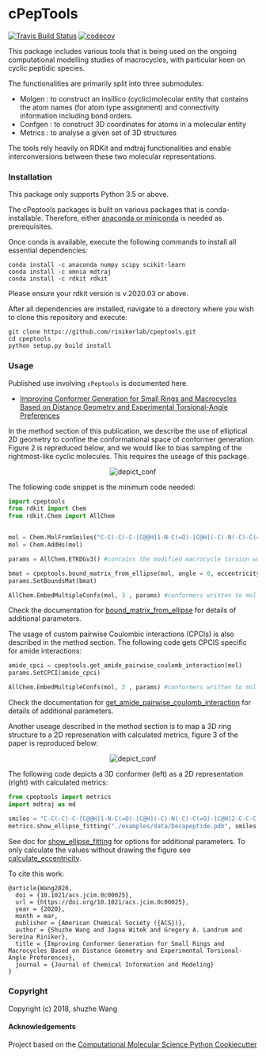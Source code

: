 cPepTools
==============================
[//]: # (Badges)
<!-- [![Travis Build Status](https://travis-ci.org/hjuinj/cPepTools.png)](https://travis-ci.org/hjuinj/cPepTools) -->
[![Travis Build Status](https://travis-ci.org/hjuinj/cpeptools.png)](https://travis-ci.org/hjuinj/cpeptools)
[![codecov](https://codecov.io/gh/hjuinj/cPepTools/branch/master/graph/badge.svg)](https://codecov.io/gh/hjuinj/cPepTools/branch/master)

This package includes various tools that is being used on the ongoing computational modelling studies of macrocycles, with particular keen on cyclic peptidic species.

The functionalities are primarily split into three submodules:
- Molgen : to construct an insillico (cyclic)molecular entity that contains the atom names (for atom type assignment) and connectivity information including bond orders.
- Confgen : to construct 3D coordinates for atoms in a molecular entity
- Metrics : to analyse a given set of 3D structures 

The tools rely heavily on RDKit and mdtraj functionalities and enable interconversions between these two molecular representations.

### Installation

This package only supports Python 3.5 or above.

The cPeptools packages is built on various packages that is conda-installable. Therefore, either [anaconda or miniconda](https://docs.anaconda.com/anaconda/install/) is needed as prerequisites.

Once conda is available, execute the following commands to install all essential dependencies:
```
conda install -c anaconda numpy scipy scikit-learn
conda install -c omnia mdtraj
conda install -c rdkit rdkit
```
Please ensure your rdkit version is v.2020.03 or above.

After all dependencies are installed, navigate to a directory where you wish to clone this repository and execute:
```
git clone https://github.com/rinikerlab/cpeptools.git
cd cpeptools
python setup.py build install
```

### Usage
Published use involving `cPeptools` is documented here.

- [Improving Conformer Generation for Small Rings and Macrocycles Based on Distance Geometry and Experimental Torsional-Angle Preferences](https://pubs.acs.org/doi/10.1021/acs.jcim.0c00025) 

In the method section of this publication, we describe the use of elliptical 2D geometry to confine the conformational space of conformer generation. Figure 2 is repreduced below, and we would like to bias sampling of the rightmost-like cyclic molecules. This requires the useage of this package.
<div align="center">
<img src="https://pubs.acs.org/na101/home/literatum/publisher/achs/journals/content/jcisd8/0/jcisd8.ahead-of-print/acs.jcim.0c00025/20200331/images/medium/ci0c00025_0003.gif" alt="depict_conf"></img>
</div>

The following code snippet is the minimum code needed:
```python
import cpeptools
from rdkit import Chem
from rdkit.Chem import AllChem


mol = Chem.MolFromSmiles("C-C(-C)-C-[C@@H]1-N-C(=O)-[C@H](-C)-N(-C)-C(=O)-[C@H]2-C-C-C-N-2-C(=O)-[C@H](-C-C(-C)-C)-N-C(=O)-[C@H](C)-N(-C)-C(=O)-[C@H](-C-C(-C)-C)-N-C(=O)-[C@H](-C)-N(-C)-C(=O)-[C@H]2-C-C-C-N-2-C(=O)-[C@H](-C-C(-C)-C)-N-C(=O)-[C@H](-C)-N(-C)-C-1=O")
mol = Chem.AddHs(mol)

params = AllChem.ETKDGv3() #contains the modified macrocycle torsion workflow

bmat = cpeptools.bound_matrix_from_ellipse(mol, angle = 0, eccentricity = 0.99)
params.SetBoundsMat(bmat)

AllChem.EmbedMultipleConfs(mol, 3 , params) #conformers written to mol object
```
Check the documentation for [bound_matrix_from_ellipse](https://github.com/rinikerlab/cpeptools/blob/master/cpeptools/confgen/utils.py#L11) for details of additional parameters.

The usage of custom pairwise Coulombic interactions (CPCIs) is also described in the method section. The following code gets CPCIS specific for amide interactions:
```python
amide_cpci = cpeptools.get_amide_pairwise_coulomb_interaction(mol)
params.SetCPCI(amide_cpci)

AllChem.EmbedMultipleConfs(mol, 3 , params) #conformers written to mol object
```
Check the documentation for [get_amide_pairwise_coulomb_interaction](https://github.com/rinikerlab/cpeptools/blob/master/cpeptools/confgen/utils.py#L67) for details of additional parameters.


Another useage described in the method section is to map a 3D ring structure to a 2D represenation with calculated metrics, figure 3 of the paper is reproduced below:
<div align="center">
<img src="https://pubs.acs.org/na101/home/literatum/publisher/achs/journals/content/jcisd8/0/jcisd8.ahead-of-print/acs.jcim.0c00025/20200331/images/medium/ci0c00025_0016.gif" alt="depict_conf"></img>
</div>

The following code depicts a 3D conformer (left) as a 2D representation (right) with calculated metrics:
```python
from cpeptools import metrics
import mdtraj as md

smiles = "C-C(-C)-C-[C@@H]1-N-C(=O)-[C@H](-C)-N(-C)-C(=O)-[C@H]2-C-C-C-N-2-C(=O)-[C@H](-C-C(-C)-C)-N-C(=O)-[C@H](C)-N(-C)-C(=O)-[C@H](-C-C(-C)-C)-N-C(=O)-[C@H](-C)-N(-C)-C(=O)-[C@H]2-C-C-C-N-2-C(=O)-[C@H](-C-C(-C)-C)-N-C(=O)-[C@H](-C)-N(-C)-C-1=O"
metrics.show_ellipse_fitting("./examples/data/Decapeptide.pdb", smiles = smiles)
```
See doc for [show_ellipse_fitting](https://github.com/rinikerlab/cpeptools/blob/master/cpeptools/metrics/bb_eccentricity.py#L118) for options for additional parameters. To only calculate the values without drawing the figure see [calculate_eccentricity](https://github.com/rinikerlab/cpeptools/blob/master/cpeptools/metrics/bb_eccentricity.py#L49).

To cite this work:
```
@article{Wang2020,
  doi = {10.1021/acs.jcim.0c00025},
  url = {https://doi.org/10.1021/acs.jcim.0c00025},
  year = {2020},
  month = mar,
  publisher = {American Chemical Society ({ACS})},
  author = {Shuzhe Wang and Jagna Witek and Gregory A. Landrum and Sereina Riniker},
  title = {Improving Conformer Generation for Small Rings and Macrocycles Based on Distance Geometry and Experimental Torsional-Angle Preferences},
  journal = {Journal of Chemical Information and Modeling}
}
```

### Copyright

Copyright (c) 2018, shuzhe Wang


#### Acknowledgements

Project based on the
[Computational Molecular Science Python Cookiecutter](https://github.com/molssi/cookiecutter-cms)
